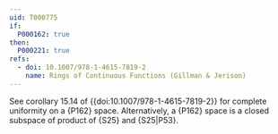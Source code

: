 ```yaml
---
uid: T000775
if:
  P000162: true
then:
  P000221: true
refs:
  - doi: 10.1007/978-1-4615-7819-2
    name: Rings of Continuous Functions (Gillman & Jerison)
---
```


See corollary 15.14 of {{doi:10.1007/978-1-4615-7819-2}} for complete uniformity on a {P162} space.
Alternatively, a {P162} space is a closed subspace of product of {S25} and {S25|P53}.

